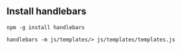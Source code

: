## Install handlebars

```
npm -g install handlebars
```

```
handlebars -m js/templates/> js/templates/templates.js
```
